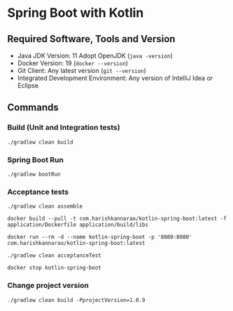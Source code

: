 # Spring Boot with Kotlin

## Required Software, Tools and Version
* Java JDK Version: 11 Adopt OpenJDK (`java -version`)
* Docker Version: 19 (`docker --version`)
* Git Client: Any latest version (`git --version`)
* Integrated Development Environment: Any version of IntelliJ Idea or Eclipse

## Commands

### Build (Unit and Integration tests)

    ./gradlew clean build

### Spring Boot Run
    
    ./gradlew bootRun
    
### Acceptance tests

    ./gradlew clean assemble
    
    docker build --pull -t com.harishkannarao/kotlin-spring-boot:latest -f application/Dockerfile application/build/libs
    
    docker run --rm -d --name kotlin-spring-boot -p '8080:8080' com.harishkannarao/kotlin-spring-boot:latest
    
    ./gradlew clean acceptanceTest
    
    docker stop kotlin-spring-boot

### Change project version

    ./gradlew clean build -PprojectVersion=1.0.9

